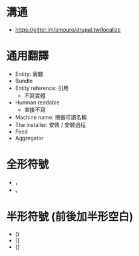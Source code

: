 # 溝通
- https://gitter.im/amouro/drupal.tw/localize

# 通用翻譯
- Entity: 實體
- Bundle
- Entity reference: 引用
  - 不寫實體
- Hunman readable
  - 直接不寫
- Machine name: 機器可讀名稱
- The installer: 安裝 / 安裝過程
- Feed
- Aggregator

# 全形符號
- ，
- 。

# 半形符號 (前後加半形空白)
- ()
- []
- {}